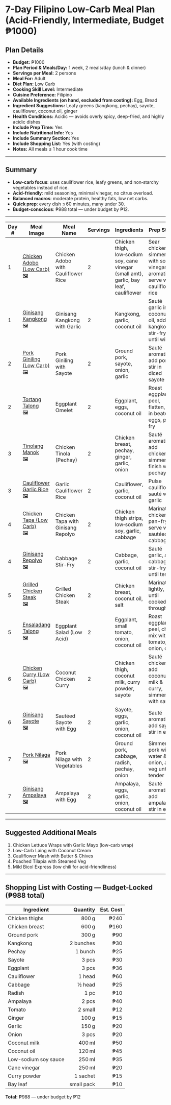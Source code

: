 # 7-Day Filipino Low-Carb Meal Plan (Acid-Friendly, Intermediate, Budget ₱1000)

## Plan Details
- **Budget:** ₱1000
- **Plan Period & Meals/Day:** 1 week, 2 meals/day (lunch & dinner)
- **Servings per Meal:** 2 persons
- **Meal For:** Adult
- **Diet Plan:** Low Carb
- **Cooking Skill Level:** Intermediate
- **Cuisine Preference:** Filipino
- **Available Ingredients (on hand, excluded from costing):** Egg, Bread
- **Ingredient Suggestions:** Leafy greens (kangkong, pechay), sayote, cauliflower, coconut oil, ginger
- **Health Conditions:** Acidic — avoids overly spicy, deep-fried, and highly acidic dishes
- **Include Prep Time:** Yes
- **Include Nutritional Info:** Yes
- **Include Summary Section:** Yes
- **Include Shopping List:** Yes (with costing)
- **Notes:** All meals ≤ 1 hour cook time

---

## Summary
- **Low-carb focus**: uses cauliflower rice, leafy greens, and non‑starchy vegetables instead of rice.
- **Acid-friendly**: mild seasoning, minimal vinegar, no citrus overload.
- **Balanced macros**: moderate protein, healthy fats, low net carbs.
- **Quick prep**: every dish ≤ 60 minutes, many under 30.
- **Budget-conscious**: ₱988 total — under budget by ₱12.

---

| Day # | Meal Image | Meal Name | Servings | Ingredients | Prep Steps | Prep Time | Nutritional Info | Cost |
|-------|------------|-----------|----------|-------------|------------|-----------|------------------|------|
| 1 | [Chicken Adobo (Low Carb)](https://panlasangpinoy.com/chicken-adobo/)<br>🖼️ | Chicken Adobo with Cauliflower Rice | 2 | Chicken thigh, low‑sodium soy, cane vinegar (small amt), garlic, bay leaf, cauliflower | Sear chicken, simmer with soy, vinegar & aromatics, serve with cauliflower rice | 45 min | 420 kcal · 32 g P · 8 g C · 28 g F | ₱140 |
| 1 | [Ginisang Kangkong](https://panlasangpinoy.com/ginisang-kangkong/)<br>🖼️ | Ginisang Kangkong with Garlic | 2 | Kangkong, garlic, coconut oil | Sauté garlic in coconut oil, add kangkong, stir-fry until wilted | 10 min | 110 kcal · 3 g P · 4 g C · 9 g F | ₱15 |
| 2 | [Pork Giniling (Low Carb)](https://relaxlangmom.com/low-carb-meal-plan-week-1/)<br>🖼️ | Pork Giniling with Sayote | 2 | Ground pork, sayote, onion, garlic | Sauté aromatics, add pork, stir in diced sayote | 25 min | 370 kcal · 27 g P · 6 g C · 25 g F | ₱65 |
| 2 | [Tortang Talong](https://panlasangpinoy.com/tortang-talong/)<br>🖼️ | Eggplant Omelet | 2 | Eggplant, eggs, coconut oil | Roast eggplant, peel, flatten, dip in beaten eggs, pan-fry | 20 min | 230 kcal · 10 g P · 12 g C · 15 g F | ₱22 |
| 3 | [Tinolang Manok](https://panlasangpinoy.com/chicken-tinola/)<br>🖼️ | Chicken Tinola (Pechay) | 2 | Chicken breast, pechay, ginger, garlic, onion | Sauté aromatics, add chicken, simmer, finish with pechay | 35 min | 300 kcal · 32 g P · 5 g C · 12 g F | ₱95 |
| 3 | [Cauliflower Garlic Rice](https://lowcarbyum.com/sinangag-garlic-cauliflower-fried-rice/)<br>🖼️ | Garlic Cauliflower Rice | 2 | Cauliflower, garlic, coconut oil | Pulse cauliflower, sauté with garlic | 15 min | 110 kcal · 3 g P · 6 g C · 8 g F | ₱30 |
| 4 | [Chicken Tapa (Low Carb)](https://panlasangpinoy.com/chicken-tapa-recipe/)<br>🖼️ | Chicken Tapa with Ginisang Repolyo | 2 | Chicken thigh strips, low‑sodium soy, garlic, cabbage | Marinate chicken, pan-fry, serve with sautéed cabbage | 40 min | 400 kcal · 35 g P · 5 g C · 26 g F | ₱110 |
| 4 | [Ginisang Repolyo](https://panlasangpinoy.com/ginisang-repolyo/)<br>🖼️ | Cabbage Stir-Fry | 2 | Cabbage, garlic, coconut oil | Sauté garlic, add cabbage, stir-fry until tender | 10 min | 90 kcal · 2 g P · 5 g C · 7 g F | ₱10 |
| 5 | [Grilled Chicken Steak](https://panlasangpinoy.com/inihaw-na-manok/)<br>🖼️ | Grilled Chicken Steak | 2 | Chicken breast, coconut oil, salt | Marinate lightly, grill until cooked through | 25 min | 330 kcal · 34 g P · 0 g C · 22 g F | ₱80 |
| 5 | [Ensaladang Talong](https://panlasangpinoy.com/ensaladang-talong/)<br>🖼️ | Eggplant Salad (Low Acid) | 2 | Eggplant, small tomato, onion, coconut oil | Roast eggplant, peel, chop, mix with tomato, onion, oil | 20 min | 170 kcal · 4 g P · 7 g C · 13 g F | ₱20 |
| 6 | [Chicken Curry (Low Carb)](https://panlasangpinoy.com/filipino-style-chicken-curry/)<br>🖼️ | Coconut Chicken Curry | 2 | Chicken thigh, coconut milk, curry powder, sayote | Sauté chicken, add coconut milk & curry, simmer with sayote | 35 min | 410 kcal · 31 g P · 7 g C · 27 g F | ₱85 |
| 6 | [Ginisang Sayote](https://panlasangpinoy.com/ginisang-sayote/)<br>🖼️ | Sautéed Sayote with Egg | 2 | Sayote, eggs, garlic, onion, coconut oil | Sauté aromatics, add sayote, stir in eggs | 18 min | 190 kcal · 9 g P · 8 g C · 13 g F | ₱15 |
| 7 | [Pork Nilaga](https://panlasangpinoy.com/pork-nilaga/)<br>🖼️ | Pork Nilaga with Vegetables | 2 | Ground pork, cabbage, radish, pechay, onion | Simmer pork with water & onion, add veg until tender | 50 min | 350 kcal · 26 g P · 7 g C · 23 g F | ₱70 |
| 7 | [Ginisang Ampalaya](https://panlasangpinoy.com/ginisang-ampalaya-with-egg/)<br>🖼️ | Ampalaya with Egg | 2 | Ampalaya, eggs, garlic, onion, coconut oil | Sauté aromatics, add ampalaya, stir in eggs | 20 min | 180 kcal · 12 g P · 7 g C · 12 g F | ₱20 |

---

## Suggested Additional Meals
1. Chicken Lettuce Wraps with Garlic Mayo (low-carb wrap)
2. Low-Carb Laing with Coconut Cream
3. Cauliflower Mash with Butter & Chives
4. Poached Tilapia with Steamed Veg
5. Mild Bicol Express (low chili for acid-friendliness)

---

## Shopping List with Costing — Budget-Locked (₱988 total)

| Ingredient | Quantity | Est. Cost |
|------------|---------:|----------:|
| Chicken thighs | 800 g | ₱240 |
| Chicken breast | 600 g | ₱160 |
| Ground pork | 300 g | ₱90 |
| Kangkong | 2 bunches | ₱30 |
| Pechay | 1 bunch | ₱25 |
| Sayote | 3 pcs | ₱30 |
| Eggplant | 3 pcs | ₱36 |
| Cauliflower | 1 head | ₱60 |
| Cabbage | ½ head | ₱25 |
| Radish | 1 pc | ₱10 |
| Ampalaya | 2 pcs | ₱40 |
| Tomato | 2 small | ₱12 |
| Ginger | 100 g | ₱15 |
| Garlic | 150 g | ₱20 |
| Onion | 3 pcs | ₱20 |
| Coconut milk | 400 ml | ₱50 |
| Coconut oil | 120 ml | ₱45 |
| Low-sodium soy sauce | 250 ml | ₱35 |
| Cane vinegar | 250 ml | ₱20 |
| Curry powder | 1 sachet | ₱15 |
| Bay leaf | small pack | ₱10 |

**Total:** ₱988 — under budget by ₱12
